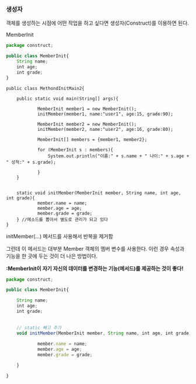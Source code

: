 ### 생성자

객체를 생성하는 시점에 어떤 작업을 하고 싶다면 생성자(Construct)를 이용하면 된다.

MemberInit
```jsx
package construct;

public class MemberInit{
	String name;
	int age;
	int grade;
}
```

```
public class MethondInitMain2{

	public static void main(String[] args){
	
			MemberInit member1 = new MemberInit();
			initMember(member1, name:"user1", age:15, grade:90);
			
			MemberInit member2 = new MemberInit();
			initMember(member2, name:"user2", age:16, grade:80);
			
			MemberInit[] members = {member1, member2};
			
			for (MemberInit s : members){
				System.out.println("이름:" + s.name + " 나이:" + s.age + " 성적:" + s.grade);
			
			}
	}
	
	
	static void initMember(MemberInit member, String name, int age, int grade){
			member.name = name;
			member.age = age;
			member.grade = grade;
	} //메소드를 뽑아서 별도로 관리가 되고 있다
}
```


initMember(…) 메서드를 사용해서 반복을 제거함

그런데 이 메서드는 대부분 Member 객체의 멤버 변수를 사용한다. 이런 경우 속성과 기능을 한 곳에 두는 것이 더 나은 방법이다.

<b>:MemberInit이 자기 자신의 데이터를 변경하는 기능(메서드)를 제공하는 것이 좋다!</b>

```jsx
package construct;

public class MemberInit{

	String name;
	int age;
	int grade;
	
	
	// static 빼고 추가
	void initMember(MemberInit member, String name, int age, int grade){
	
			member.name = name;
			member.age = age;
			member.grade = grade;

	}

}
```
